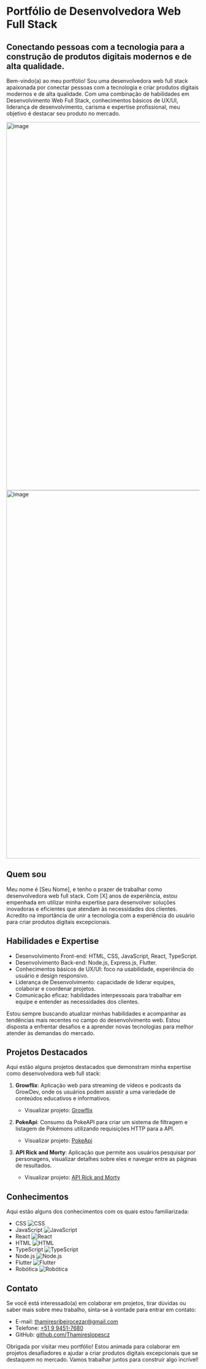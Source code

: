 # Portfólio de Desenvolvedora Web Full Stack

## Conectando pessoas com a tecnologia para a construção de produtos digitais modernos e de alta qualidade.

Bem-vindo(a) ao meu portfólio! Sou uma desenvolvedora web full stack apaixonada por conectar pessoas com a tecnologia e criar produtos digitais modernos e de alta qualidade. Com uma combinação de habilidades em Desenvolvimento Web Full Stack, conhecimentos básicos de UX/UI, liderança de desenvolvimento, carisma e expertise profissional, meu objetivo é destacar seu produto no mercado.

<img width="960" alt="image" src="https://github.com/Thamireslopescz/Thamireslopescz_/assets/100656019/4665000e-6586-4106-bcf1-d172ce858021">

<img width="960" alt="image" src="https://github.com/Thamireslopescz/Thamireslopescz_/assets/100656019/346c2cbc-3e87-4837-9347-4a2943bec751">


## Quem sou

Meu nome é [Seu Nome], e tenho o prazer de trabalhar como desenvolvedora web full stack. Com [X] anos de experiência, estou empenhada em utilizar minha expertise para desenvolver soluções inovadoras e eficientes que atendam às necessidades dos clientes. Acredito na importância de unir a tecnologia com a experiência do usuário para criar produtos digitais excepcionais.

## Habilidades e Expertise

- Desenvolvimento Front-end: HTML, CSS, JavaScript, React, TypeScript.
- Desenvolvimento Back-end: Node.js, Express.js, Flutter.
- Conhecimentos básicos de UX/UI: foco na usabilidade, experiência do usuário e design responsivo.
- Liderança de Desenvolvimento: capacidade de liderar equipes, colaborar e coordenar projetos.
- Comunicação eficaz: habilidades interpessoais para trabalhar em equipe e entender as necessidades dos clientes.

Estou sempre buscando atualizar minhas habilidades e acompanhar as tendências mais recentes no campo do desenvolvimento web. Estou disposta a enfrentar desafios e a aprender novas tecnologias para melhor atender às demandas do mercado.

## Projetos Destacados

Aqui estão alguns projetos destacados que demonstram minha expertise como desenvolvedora web full stack:

1. **Growflix**: Aplicação web para streaming de vídeos e podcasts da GrowDev, onde os usuários podem assistir a uma variedade de conteúdos educativos e informativos.
   - Visualizar projeto: [Growflix](https://growflix-thamires-lopes.vercel.app/?vercelToolbarCode=NMEMpeOEAc-QGnK)

2. **PokeApi**: Consumo da PokeAPI para criar um sistema de filtragem e listagem de Pokémons utilizando requisições HTTP para a API.
   - Visualizar projeto: [PokeApi](https://poke-api-fawn.vercel.app/?vercelToolbarCode=JorLH96pznkT757)

3. **API Rick and Morty**: Aplicação que permite aos usuários pesquisar por personagens, visualizar detalhes sobre eles e navegar entre as páginas de resultados.
   - Visualizar projeto: [API Rick and Morty](https://front-iii-thamires.vercel.app/?vercelToolbarCode=zKVenXY5ZHQFhMa)

## Conhecimentos

Aqui estão alguns dos conhecimentos com os quais estou familiarizada:

- CSS ![CSS](ícone_css)
- JavaScript ![JavaScript](ícone_javascript)
- React ![React](ícone_react)
- HTML ![HTML](ícone_html)
- TypeScript ![TypeScript](ícone_typescript)
- Node.js ![Node.js](ícone_nodejs)
- Flutter ![Flutter](ícone_flutter)
- Robótica ![Robótica](ícone_robotica)

## Contato

Se você está interessado(a) em colaborar em projetos, tirar dúvidas ou saber mais sobre meu trabalho, sinta-se à vontade para entrar em contato:

- E-mail: [thamiresribeirocezar@gmail.com](mailto:thamiresribeirocezar@gmail.com)
- Telefone: [+51 9 9451-7680](tel:+519451-7680)
- GitHub: [github.com/Thamireslopescz](https://github.com/Thamireslopescz)

Obrigada por visitar meu portfólio! Estou animada para colaborar em projetos desafiadores e ajudar a criar produtos digitais excepcionais que se destaquem no mercado. Vamos trabalhar juntos para construir algo incrível!
